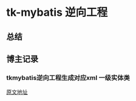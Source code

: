 # tk-mybatis 逆向工程


## 总结


## 博主记录

### tkmybatis逆向工程生成对应xml 一级实体类

[原文地址](https://www.cnblogs.com/java-class/p/6237564.html)

```

```